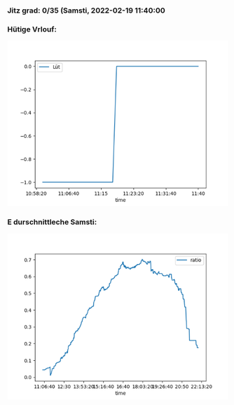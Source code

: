 ### Jitz grad: 0/35 (Samsti, 2022-02-19 11:40:00

### Hütige Vrlouf:
![Graph](Today.png)

### E durschnittleche Samsti:
![Graph](Samsti.png)